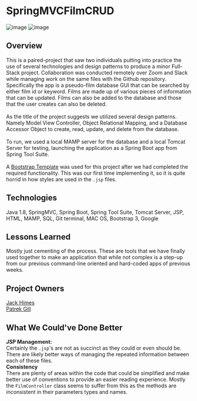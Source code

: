 # SpringMVCFilmCRUD

![image](https://drive.google.com/file/d/185dLjZZ5fso-IunMCflGrKaPF6E31Mlx/view?usp=sharing)
![image](https://drive.google.com/file/d/1IKJPlnyi0TBkVa6IrdcuMsDVBReS_l7p/view?usp=sharing)


## Overview
This is a paired-project that saw two individuals putting into practice the use of several technologies and design patterns to produce a minor Full-Stack project. Collaboration was conducted remotely over Zoom and Slack while managing work on the same files with the Github repository. Specifically the app is a pseudo-film database GUI that can be searched by either film id or keyword. Films are made up of various pieces of information that can be updated. Films can also be added to the database and those that the user creates can also be deleted.
<br>
<br>
As the title of the project suggests we utilized several design patterns. Namely Model View Controller, Object Relational Mapping, and a Database Accessor Object to create, read, update, and delete from the database.
<br>
<br>
To run, we used a local MAMP server for the database and a local Tomcat Server for testing, launching the application as a Spring Boot app from Spring Tool Suite.
<br>
<br>
A [Bootstrap Template](https://www.tutorialrepublic.com/snippets/preview.php?topic=bootstrap&file=crud-data-table-for-database-with-modal-form) was used for this project after we had completed the required functionality. This was our first time implementing it, so it is quite horrid in how styles are used in the `.jsp` files.


## Technologies
Java 1.8, SpringMVC, Spring Boot, Spring Tool Suite, Tomcat Server, JSP, HTML, MAMP, SQL, Git terminal, MAC OS, Bootstrap 3, Google


## Lessons Learned
Mostly just cementing of the process. These are tools that we have finally used together to make an application that while not complex is a step-up from our previous command-line oriented and hard-coded apps of previous weeks.


## Project Owners
[Jack Himes](https://github.com/JackHimes)
<br>
[Patrek Gill](https://github.com/PatrekGill)


## What We Could've Done Better
**JSP Management:**
<br>
Certainly the `.jsp`'s are not as succinct as they could or even should be.
There are likely better ways of managing the repeated information between each of these files.
<br>
**Consistency**
<br>
There are plenty of areas within the code that could be simplified and make better use of conventions to provide an easier reading experience.
Mostly the `FilmController` class seems to suffer from this as the methods are inconsistent in their parameters types and names.
